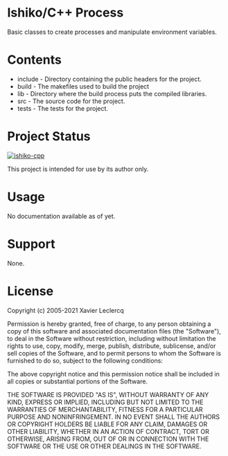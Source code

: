 # Ishiko/C++ Process

Basic classes to create processes and manipulate environment variables.

# Contents

- include - Directory containing the public headers for the project.
- build - The makefiles used to build the project
- lib - Directory where the build process puts the compiled libraries.
- src - The source code for the project.
- tests - The tests for the project.

# Project Status

[![ishiko-cpp](https://circleci.com/gh/ishiko-cpp/process.svg?style=shield)](https://circleci.com/gh/ishiko-cpp/process)

This project is intended for use by its author only.

# Usage

No documentation available as of yet.

# Support

None.

# License

Copyright (c) 2005-2021 Xavier Leclercq

Permission is hereby granted, free of charge, to any person obtaining a
copy of this software and associated documentation files (the "Software"),
to deal in the Software without restriction, including without limitation
the rights to use, copy, modify, merge, publish, distribute, sublicense,
and/or sell copies of the Software, and to permit persons to whom the
Software is furnished to do so, subject to the following conditions:

The above copyright notice and this permission notice shall be included in
all copies or substantial portions of the Software.

THE SOFTWARE IS PROVIDED "AS IS", WITHOUT WARRANTY OF ANY KIND, EXPRESS OR
IMPLIED, INCLUDING BUT NOT LIMITED TO THE WARRANTIES OF MERCHANTABILITY,
FITNESS FOR A PARTICULAR PURPOSE AND NONINFRINGEMENT. IN NO EVENT SHALL
THE AUTHORS OR COPYRIGHT HOLDERS BE LIABLE FOR ANY CLAIM, DAMAGES OR OTHER
LIABILITY, WHETHER IN AN ACTION OF CONTRACT, TORT OR OTHERWISE, ARISING
FROM, OUT OF OR IN CONNECTION WITH THE SOFTWARE OR THE USE OR OTHER DEALINGS
IN THE SOFTWARE.
